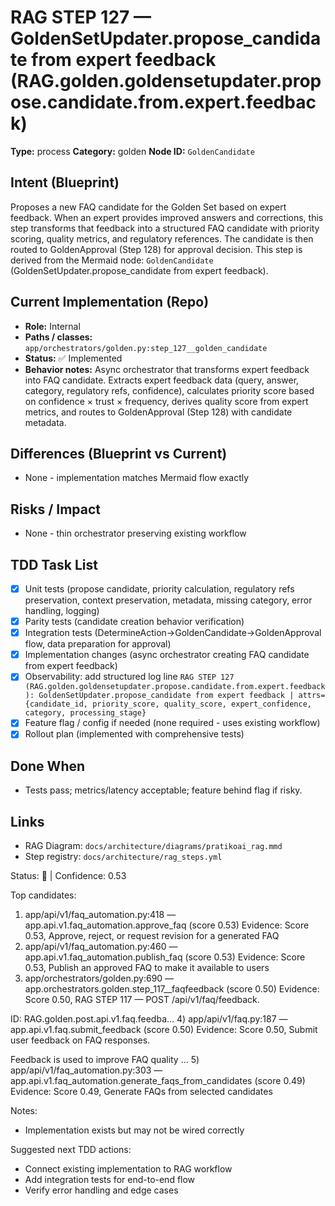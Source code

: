 # RAG STEP 127 — GoldenSetUpdater.propose_candidate from expert feedback (RAG.golden.goldensetupdater.propose.candidate.from.expert.feedback)

**Type:** process
**Category:** golden
**Node ID:** `GoldenCandidate`

## Intent (Blueprint)
Proposes a new FAQ candidate for the Golden Set based on expert feedback. When an expert provides improved answers and corrections, this step transforms that feedback into a structured FAQ candidate with priority scoring, quality metrics, and regulatory references. The candidate is then routed to GoldenApproval (Step 128) for approval decision. This step is derived from the Mermaid node: `GoldenCandidate` (GoldenSetUpdater.propose_candidate from expert feedback).

## Current Implementation (Repo)
- **Role:** Internal
- **Paths / classes:** `app/orchestrators/golden.py:step_127__golden_candidate`
- **Status:** ✅ Implemented
- **Behavior notes:** Async orchestrator that transforms expert feedback into FAQ candidate. Extracts expert feedback data (query, answer, category, regulatory refs, confidence), calculates priority score based on confidence × trust × frequency, derives quality score from expert metrics, and routes to GoldenApproval (Step 128) with candidate metadata.

## Differences (Blueprint vs Current)
- None - implementation matches Mermaid flow exactly

## Risks / Impact
- None - thin orchestrator preserving existing workflow

## TDD Task List
- [x] Unit tests (propose candidate, priority calculation, regulatory refs preservation, context preservation, metadata, missing category, error handling, logging)
- [x] Parity tests (candidate creation behavior verification)
- [x] Integration tests (DetermineAction→GoldenCandidate→GoldenApproval flow, data preparation for approval)
- [x] Implementation changes (async orchestrator creating FAQ candidate from expert feedback)
- [x] Observability: add structured log line
  `RAG STEP 127 (RAG.golden.goldensetupdater.propose.candidate.from.expert.feedback): GoldenSetUpdater.propose_candidate from expert feedback | attrs={candidate_id, priority_score, quality_score, expert_confidence, category, processing_stage}`
- [x] Feature flag / config if needed (none required - uses existing workflow)
- [x] Rollout plan (implemented with comprehensive tests)

## Done When
- Tests pass; metrics/latency acceptable; feature behind flag if risky.

## Links
- RAG Diagram: `docs/architecture/diagrams/pratikoai_rag.mmd`
- Step registry: `docs/architecture/rag_steps.yml`


<!-- AUTO-AUDIT:BEGIN -->
Status: 🔌  |  Confidence: 0.53

Top candidates:
1) app/api/v1/faq_automation.py:418 — app.api.v1.faq_automation.approve_faq (score 0.53)
   Evidence: Score 0.53, Approve, reject, or request revision for a generated FAQ
2) app/api/v1/faq_automation.py:460 — app.api.v1.faq_automation.publish_faq (score 0.53)
   Evidence: Score 0.53, Publish an approved FAQ to make it available to users
3) app/orchestrators/golden.py:690 — app.orchestrators.golden.step_117__faqfeedback (score 0.50)
   Evidence: Score 0.50, RAG STEP 117 — POST /api/v1/faq/feedback.

ID: RAG.golden.post.api.v1.faq.feedba...
4) app/api/v1/faq.py:187 — app.api.v1.faq.submit_feedback (score 0.50)
   Evidence: Score 0.50, Submit user feedback on FAQ responses.

Feedback is used to improve FAQ quality ...
5) app/api/v1/faq_automation.py:303 — app.api.v1.faq_automation.generate_faqs_from_candidates (score 0.49)
   Evidence: Score 0.49, Generate FAQs from selected candidates

Notes:
- Implementation exists but may not be wired correctly

Suggested next TDD actions:
- Connect existing implementation to RAG workflow
- Add integration tests for end-to-end flow
- Verify error handling and edge cases
<!-- AUTO-AUDIT:END -->